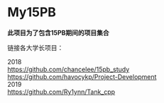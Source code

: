 # My15PB

<B>此项目为了包含15PB期间的项目集合</B>



链接各大学长项目：

2018<br>
https://github.com/chancelee/15pb_study
<br>
https://github.com/havocykp/Project-Development
<br>2019<br>
https://github.com/Ry1ynn/Tank_cpp
